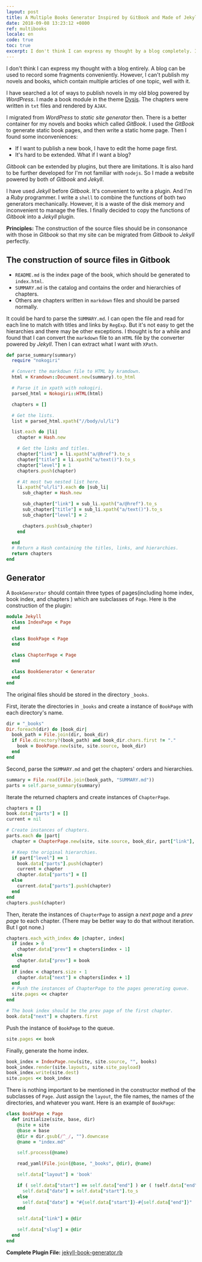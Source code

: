 ```yaml
---
layout: post
title: A Multiple Books Generator Inspired by GitBook and Made of Jekyll
date: 2018-09-08 13:23:12 +0800
ref: multibooks
locale: en
code: true
toc: true
excerpt: I don't think I can express my thought by a blog completely. I can use it to record some fragments conveniently. However, I can't put my novels and books, which contain multiple articles of one topic, in it perfectly.
---
```

I don't think I can express my thought with a blog entirely. A blog can be used to record some fragments conveniently. However, I can't publish my novels and books, which contain multiple articles of one topic, well with it.

I have searched a lot of ways to publish novels in my old blog powered by *WordPress*. I made a book module in the theme [Dysis](https://github.com/erlzhang/dysis). The chapters were written in `txt` files and rendered by `AJAX`.

I migrated from *WordPress* to *static site generator* then. There is a better container for my novels and books which called *GitBook*. I used the *GitBook* to generate static book pages, and then write a static home page. Then I found some inconveniences:

- If I want to publish a new book, I have to edit the home page first.
- It's hard to be extended. What if I want a blog?

*Gitbook* can be extended by plugins, but there are limitations. It is also hard to be further developed for  I'm not familiar with `nodejs`. So I made a website powered by both of *Gitbook* and *Jekyll*.

I have used *Jekyll* before *Gitbook*. It's convenient to write a plugin. And I'm a *Ruby* programmer. I write a `shell` to combine the functions of both two generators mechanically. However, it is a waste of the disk memory and inconvenient to manage the files. I finally decided to copy the functions of *Gitbook* into a *Jekyll* plugin.

**Principles:** The construction of the source files should be in consonance with those in *Gitbook* so that my site can be migrated from *Gitbook* to *Jekyll* perfectly.

## The construction of source files in Gitbook

- `README.md` is the index page of the book, which should be generated to `index.html`.
- `SUMMARY.md` is the catalog and contains the order and hierarchies of chapters.
- Others are chapters written in `markdown` files and should be parsed normally.

It could be hard to parse the `SUMMARY.md`. I can open the file and read for each line to match with titles and links by `RegExp`. But it's not easy to get the hierarchies and there may be other exceptions. I thought is for a while and found that I can convert the `markdown` file to an `HTML` file by the converter powered by *Jekyll*. Then I can extract what I want with `XPath`.

```ruby
def parse_summary(summary)
  require "nokogiri"

  # Convert the markdown file to HTML by kramdown.
  html = Kramdown::Document.new(summary).to_html

  # Parse it in xpath with nokogiri.
  parsed_html = Nokogiri::HTML(html)

  chapters = []

  # Get the lists.
  list = parsed_html.xpath("//body/ul/li")

  list.each do |li|
    chapter = Hash.new

    # Get the links and titles.
    chapter["link"] = li.xpath("a/@href").to_s
    chapter["title"] = li.xpath("a/text()").to_s
    chapter["level"] = 1
    chapters.push(chapter)

    # At most two nested list here.
    li.xpath("ul/li").each do |sub_li|
      sub_chapter = Hash.new

      sub_chapter["link"] = sub_li.xpath("a/@href").to_s
      sub_chapter["title"] = sub_li.xpath("a/text()").to_s
      sub_chapter["level"] = 2

      chapters.push(sub_chapter)
    end

  end
  # Return a Hash containing the titles, links, and hierarchies.
  return chapters
end
```

## Generator

A `BookGenerator` should contain three types of pages(including home index, book index, and chapters ) which are subclasses of `Page`. Here is the construction of the plugin:

```ruby
module Jekyll
  class IndexPage < Page
  end

  class BookPage < Page
  end

  class ChapterPage < Page
  end

  class BookGenerator < Generator
  end
end
```

The original files should be stored in the directory `_books`.

First, iterate the directories in `_books` and create a instance of `BookPage` with each directory's name.

```ruby
dir = "_books"
Dir.foreach(dir) do |book_dir|
  book_path = File.join(dir, book_dir)
  if File.directory?(book_path) and book_dir.chars.first != "."
    book = BookPage.new(site, site.source, book_dir)
  end
end
```

Second, parse the `SUMMARY.md` and get the chapters' orders and hierarchies.

```ruby
summary = File.read(File.join(book_path, "SUMMARY.md"))
parts = self.parse_summary(summary)
```

Iterate the returned chapters and create instances of `ChapterPage`.

```ruby
chapters = []
book.data["parts"] = []
current = nil

# Create instances of chapters.
parts.each do |part|
  chapter = ChapterPage.new(site, site.source, book_dir, part["link"], book, part)

  # Keep the original hierarchies.
  if part["level"] == 1
    book.data["parts"].push(chapter)
    current = chapter
    chapter.data["parts"] = []
  else
    current.data["parts"].push(chapter)
  end
end
chapters.push(chapter)
```

Then, iterate the instances of `ChapterPage` to assign a *next page* and a *prev page* to each chapter. (There may be better way to do that without iteration. But I got none.)

```ruby
chapters.each_with_index do |chapter, index|
  if index > 0
    chapter.data["prev"] = chapters[index - 1]
  else
    chapter.data["prev"] = book
  end
  if index < chapters.size - 1
    chapter.data["next"] = chapters[index + 1]
  end
  # Push the instances of ChapterPage to the pages generating queue.
  site.pages << chapter
end

# The book index should be the prev page of the first chapter.
book.data["next"] = chapters.first
```

Push the instance of `BookPage` to the queue.

```ruby
site.pages << book
```

Finally, generate the home index.

```ruby
book_index = IndexPage.new(site, site.source, "", books)
book_index.render(site.layouts, site.site_payload)
book_index.write(site.dest)
site.pages << book_index
```

There is nothing important to be mentioned in the constructor method of the subclasses of `Page`. Just assign the `layout`, the file names, the names of the directories, and whatever you want. Here is an example of `BookPage`:

```ruby
class BookPage < Page
  def initialize(site, base, dir)
    @site = site
    @base = base
    @dir = dir.gsub(/^_/, "").downcase
    @name = "index.md"

    self.process(@name)

    read_yaml(File.join(@base, "_books", @dir), @name)

    self.data["layout"] = 'book'

    if ( self.data["start"] == self.data["end"] ) or ( !self.data["end"] )
      self.data["date"] = self.data["start"].to_s
    else
      self.data["date"] = "#{self.data["start"]}-#{self.data["end"]}"
    end

    self.data["link"] = @dir

    self.data["slug"] = @dir
  end
end
```

**Complete Plugin File:** [jekyll-book-generator.rb](https://github.com/erlzhang/persephone/blob/master/_plugins/jekyll-book-generator.rb)
<!--stackedit_data:
eyJoaXN0b3J5IjpbMTgwOTAzMjE4XX0=
-->
